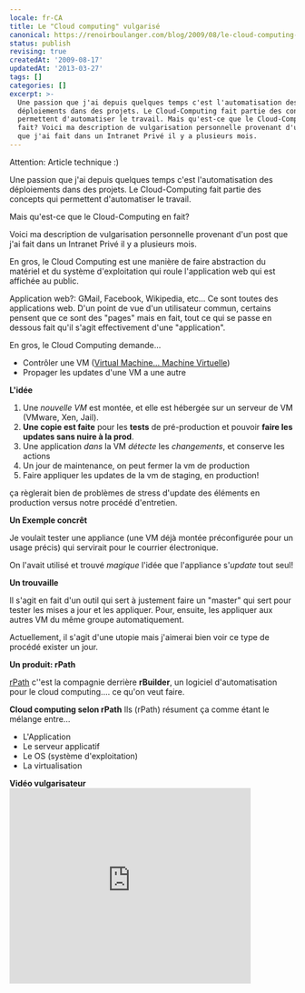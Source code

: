 ```yaml
---
locale: fr-CA
title: Le "Cloud computing" vulgarisé
canonical: https://renoirboulanger.com/blog/2009/08/le-cloud-computing-vulgarise/
status: publish
revising: true
createdAt: '2009-08-17'
updatedAt: '2013-03-27'
tags: []
categories: []
excerpt: >-
  Une passion que j'ai depuis quelques temps c'est l'automatisation des
  déploiements dans des projets. Le Cloud-Computing fait partie des concepts qui
  permettent d'automatiser le travail. Mais qu'est-ce que le Cloud-Computing en
  fait? Voici ma description de vulgarisation personnelle provenant d'un post
  que j'ai fait dans un Intranet Privé il y a plusieurs mois.
---
```


Attention: Article technique :)

Une passion que j'ai depuis quelques temps c'est l'automatisation des déploiements dans des projets. Le Cloud-Computing fait partie des concepts qui permettent d'automatiser le travail.

Mais qu'est-ce que le Cloud-Computing en fait?

Voici ma description de vulgarisation personnelle provenant d'un post que j'ai fait dans un Intranet Privé il y a plusieurs mois.

<!--more-->

En gros, le Cloud Computing est une manière de faire abstraction du matériel et du système d'exploitation qui roule l'application web qui est affichée au public.

Application web?: GMail, Facebook, Wikipedia, etc... Ce sont toutes des applications web. D'un point de vue d'un utilisateur commun, certains pensent que ce sont des "pages" mais en fait, tout ce qui se passe en dessous fait qu'il s'agit effectivement d'une "application".

En gros, le Cloud Computing demande...
<ul>
	<li> Contrôler une VM (<a href="http://en.wikipedia.org/wiki/Virtual_machine" target="_blank">Virtual Machine... Machine Virtuelle</a>)</li>
	<li>Propager les updates d'une VM a une autre</li>
</ul>
<strong> L'idée</strong>
<ol>
	<li> Une <em>nouvelle VM</em> est montée, et elle est hébergée sur un serveur de VM (VMware, Xen, Jail).</li>
	<li><strong>Une copie est faite</strong> pour les <strong>tests</strong> de pré-production et pouvoir <strong>faire les updates sans nuire à la prod</strong>.</li>
	<li>Une application <em>dans</em> la VM <em>détecte</em> les <em>changements</em>, et conserve les actions</li>
	<li>Un jour de maintenance, on peut fermer la vm de production</li>
	<li>Faire appliquer les updates de la vm de staging, en production!</li>
</ol>
ça règlerait bien de problèmes de stress d'update des éléments en production versus notre procédé d'entretien.

<strong> Un Exemple concrêt</strong>

Je voulait tester une appliance (une VM déjà montée préconfigurée pour un usage précis) qui servirait pour le courrier électronique.

On l'avait utilisé et trouvé <em>magique</em> l'idée que l'appliance s'<em>update</em> tout seul!

<strong>Un trouvaille</strong>

Il s'agit en fait d'un outil qui sert à justement faire un "master" qui sert pour tester les mises a jour et les appliquer. Pour, ensuite, les appliquer aux autres VM du même groupe automatiquement.

Actuellement, il s'agit d'une utopie mais j'aimerai bien voir ce type de procédé exister un jour.

<strong>Un produit: rPath</strong>

<a href="http://www.rpath.com/corp/cloudinenglish">rPath</a> c''est la compagnie derrière <strong>rBuilder</strong>, un logiciel d'automatisation pour le cloud computing.... ce qu'on veut faire.

<strong> Cloud computing selon rPath</strong>
Ils (rPath) résument ça comme étant le mélange entre...
<ul>
	<li> L'Application</li>
	<li>Le serveur applicatif</li>
	<li>Le OS (système d'exploitation)</li>
	<li>La virtualisation</li>
</ul>
<strong> Vidéo vulgarisateur</strong>
<object classid="clsid:d27cdb6e-ae6d-11cf-96b8-444553540000" width="425" height="344" codebase="http://download.macromedia.com/pub/shockwave/cabs/flash/swflash.cab#version=6,0,40,0"><param name="allowFullScreen" value="true" /><param name="src" value="http://www.youtube.com/v/XdBd14rjcs0&amp;color1=0xb1b1b1&amp;color2=0xcfcfcf&amp;feature=player_embedded&amp;fs=1" /><param name="allowfullscreen" value="true" /><embed type="application/x-shockwave-flash" width="425" height="344" src="http://www.youtube.com/v/XdBd14rjcs0&amp;color1=0xb1b1b1&amp;color2=0xcfcfcf&amp;feature=player_embedded&amp;fs=1" allowfullscreen="true"/></object>